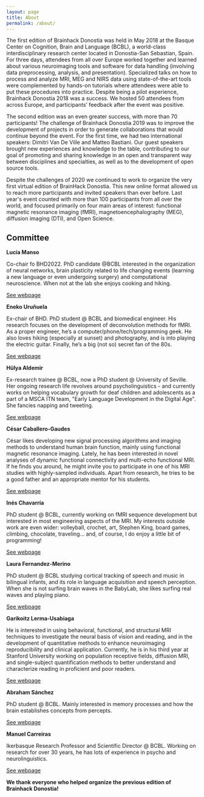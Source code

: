 ```yaml
---
layout: page
title: About
permalink: /about/
---
```


The first edition of Brainhack Donostia was held in May 2018 at the Basque Center on Cognition, Brain and Language (BCBL), a world-class interdisciplinary research center located in Donostia-San Sebastian, Spain. For three days, attendees from all over Europe worked together and learned about various neuroimaging tools and software for data handling (involving data preprocessing, analysis, and presentation). Specialized talks on how to process and analyze MRI, MEG and NIRS data using state-of-the-art tools were complemented by hands-on tutorials where attendees were able to put these procedures into practice. Despite being a pilot experience, Brainhack Donostia 2018 was a success. We hosted 50 attendees from across Europe, and participants’ feedback after the event was positive.

The second edition was an even greater success, with more than 70 participants! The challenge of Brainhack Donostia 2019 was to improve the development of projects in order to generate collaborations that would continue beyond the event. For the first time, we had two international speakers: Dimitri Van De Ville and Matteo Bastiani. Our guest speakers brought new experiences and knowledge to the table, contributing to our goal of promoting and sharing knowledge in an open and transparent way between disciplines and specialties, as well as to the development of open source tools.

Despite the challenges of 2020 we continued to work to organize the very first virtual edition of BrainHack Donostia. This new online format allowed us to reach more participants and invited speakers than ever before. Last year's event counted with more than 100 participants from all over the world, and focused primarily on four main areas of interest: functional magnetic resonance imaging (fMRI), magnetoencephalography (MEG), diffusion imaging (DTI), and Open Science.
## Committee

**Lucía Manso**

Co-chair fo BHD2022. PhD candidate @BCBL interested in the organization of neural networks, brain plasticity related to life changing events (learning a new language or even undergoing surgery) and computational neuroscience. When not at the lab she enjoys cooking and hiking.

[See webpage](https://www.bcbl.eu/es/conocenos/equipo/luca-manso)

**Eneko Uruñuela**

Ex-chair of BHD. PhD student @ BCBL and biomedical engineer. His research focuses on the development of deconvolution methods for fMRI. As a proper engineer, he’s a computer/phone/tech/programming geek. He also loves hiking (especially at sunset) and photography, and is into playing the electric guitar. Finally, he’s a big (not so) secret fan of the 80s.

[See webpage](https://www.bcbl.eu/es/conocenos/equipo/eneko-uruuela)

**Hülya Aldemir**

Ex-research trainee @ BCBL, now a PhD student @ University of Seville. Her ongoing research life revolves around psycholinguistics - and currently works on helping vocabulary growth for deaf children and adolescents as a part of a MSCA ITN team, "Early Language Development in the Digital Age". She fancies napping and tweeting.

[See webpage](https://www.ntnu.edu/web/e-ladda/hulya-aldemir)

**César Caballero-Gaudes**

César likes developing new signal processing algorithms and imaging methods to understand human brain function, mainly using functional magnetic resonance imaging. Lately, he has been interested in novel analyses of dynamic functional connectivity and multi-echo functional MRI. If he finds you around, he might invite you to participate in one of his MRI studies with highly-sampled individuals. Apart from research, he tries to be a good father and an appropriate mentor for his students.

[See webpage](https://www.bcbl.eu/es/conocenos/equipo/cesar-caballero-gaudes)

**Inés Chavarría**

PhD student @ BCBL, currently working on fMRI sequence development but interested in most engineering aspects of the MRI. My interests outside work are even wider: volleyball, crochet, art, Stephen King, board games, climbing, chocolate, traveling... and, of course, I do enjoy a little bit of programming!

[See webpage](https://www.bcbl.eu/es/ines-chavarria)

**Laura Fernandez-Merino**

PhD student @ BCBL studying cortical tracking of speech and music in bilingual infants, and its role in language acquisition and speech perception. When she is not surfing brain waves in the BabyLab, she likes surfing real waves and playing piano.

[See webpage](https://www.bcbl.eu/en/conocenos/equipo/laura-fernandez-merino)

**Garikoitz Lerma-Usabiaga**

He is interested in using behavioral, functional, and structural MRI techniques to investigate the neural basis of vision and reading, and in the development of quantitative methods to enhance neuroimaging reproducibility and clinical application. Currently, he is in his third year at Stanford University working on population receptive fields, diffusion MRI, and single-subject quantification methods to better understand and characterize reading in proficient and poor readers.

[See webpage](https://www.bcbl.eu/es/conocenos/equipo/garikoitz-lerma-usabiaga)

**Abraham Sánchez**

PhD student @ BCBL. Mainly interested in memory processes and how the brain establishes concepts from percepts.

[See webpage](https://www.bcbl.eu/es/abraham-sanchez)

**Manuel Carreiras**

Ikerbasque Research Professor and Scientific Director @ BCBL. Working on research for over 30 years, he has lots of experience in psycho and neurolinguistics.

[See webpage](https://www.bcbl.eu/es/conocenos/equipo/manuel-carreiras)

**We thank everyone who helped organize the previous edition of Brainhack Donostia!**
